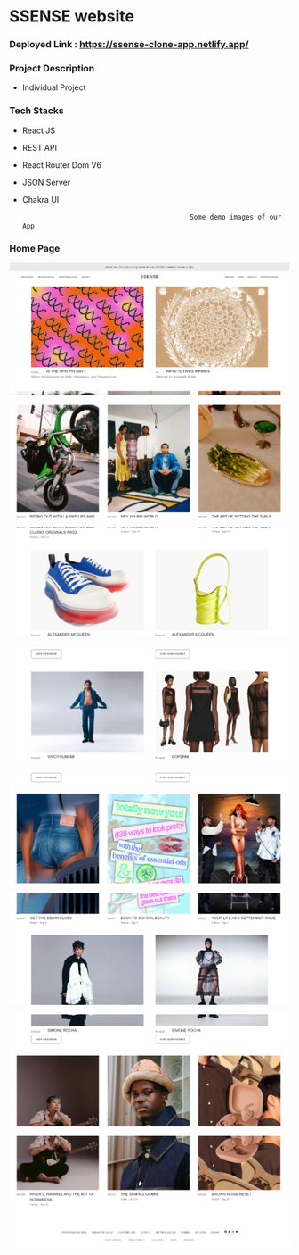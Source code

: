 # SSENSE website

### Deployed Link : https://ssense-clone-app.netlify.app/

### Project Description
- Individual Project

### Tech Stacks
- React JS
- REST API
- React Router Dom V6
- JSON Server
- Chakra UI


                                                Some demo images of our App

### Home Page
![homePage1](Images/homePage1.png)

![homePage2](Images/homePage2.png)

![homePage3](Images/homePage3.png)

![homePage4](Images/homePage4.png)

![homePage5](Images/homePage5.png)

![homePage6](Images/homePage6.png)

![homePage7](Images/homePage7.png)

![homePage8](Images/homePage8.png)
